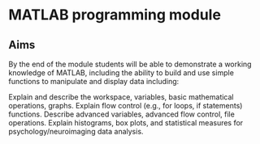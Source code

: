 # MATLAB programming module

## Aims
By the end of the module students will be able to demonstrate a working knowledge of MATLAB, including the ability to build and use simple functions to manipulate and display data including:

Explain and describe the workspace, variables, basic mathematical operations, graphs.
Explain flow control (e.g., for loops, if statements) functions.
Describe advanced variables, advanced flow control, file operations.
Explain histograms, box plots, and statistical measures for psychology/neuroimaging data analysis.
